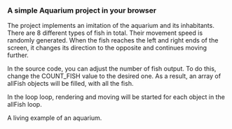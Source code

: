 ### A simple Aquarium project in your browser

The project implements an imitation of the aquarium and its inhabitants. There are 8 different types of fish in total. Their movement speed is randomly generated. When the fish reaches the left and right ends of the screen, it changes its direction to the opposite and continues moving further.

In the source code, you can adjust the number of fish output. To do this, change the COUNT_FISH value to the desired one. As a result, an array of allFish objects will be filled, with all the fish.

In the loop loop, rendering and moving will be started for each object in the allFish loop.

A living example of an aquarium.
